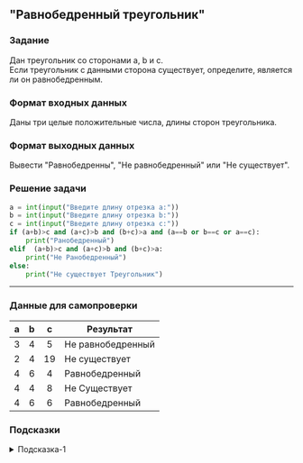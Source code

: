 ## "Равнобедренный треугольник"

### Задание

Дан треугольник со сторонами a, b и c. \
Если треугольник с данными сторона существует, определите, является ли он равнобедренным.

### Формат входных данных

Даны три целые положительные числа, длины сторон треугольника.

### Формат выходных данных

Вывести "Равнобедренны", "Не равнобедренный" или "Не существует".

### Решение задачи

```python
a = int(input("Введите длину отрезка a:"))
b = int(input("Введите длину отрезка b:"))
c = int(input("Введите длину отрезка c:"))
if (a+b)>c and (a+c)>b and (b+c)>a and (a==b or b==c or a==c):
    print("Ранобедренный")
elif  (a+b)>c and (a+c)>b and (b+c)>a: 
    print("Не Ранобедренный")
else:
    print("Не существует Треугольник")
```

---

### Данные для самопроверки

| a | b | c | Результат |
| :---: | :---: | :---: | --- |
|   3   |   4   |   5   | Не равнобедренный |
|   2   |   4   |   19   | Не существует |
|   4   |   6   |   4   | Равнобедренный |
|   4   |   4   |   8   | Не Существует |
|   4   |   6   |   6   | Равнобедренный |
### Подсказки

<details>
<summary>Подсказка-1</summary>
Треугольник существует только тогда, когда сумма длин любых его двух сторон больше третьей стороны.
</details>

